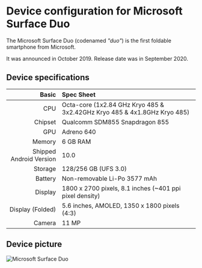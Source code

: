 Device configuration for Microsoft Surface Duo
=========================================

The Microsoft Surface Duo (codenamed _"duo"_) is the first foldable smartphone from Microsoft.

It was announced in October 2019. Release date was in September 2020.

## Device specifications

Basic   | Spec Sheet
-------:|:-------------------------
CPU     | Octa-core (1x2.84 GHz Kryo 485 & 3x2.42GHz Kryo 485 & 4x1.8GHz Kryo 485)
Chipset | Qualcomm SDM855 Snapdragon 855
GPU     | Adreno 640
Memory  | 6 GB RAM
Shipped Android Version | 10.0
Storage | 128/256 GB (UFS 3.0)
Battery | Non-removable Li-Po 3577 mAh
Display | 1800 x 2700 pixels, 8.1 inches (~401 ppi pixel density) 
Display (Folded) | 5.6 inches, AMOLED, 1350 x 1800 pixels (4:3)
Camera  | 11 MP

## Device picture


![Microsoft Surface Duo](https://compass-ssl.microsoft.com/assets/e7/42/e7425797-42b6-4381-b72c-4acc5f4c0c0c.png?n=SurfaceDuo.png "Microsoft Surface Duo")